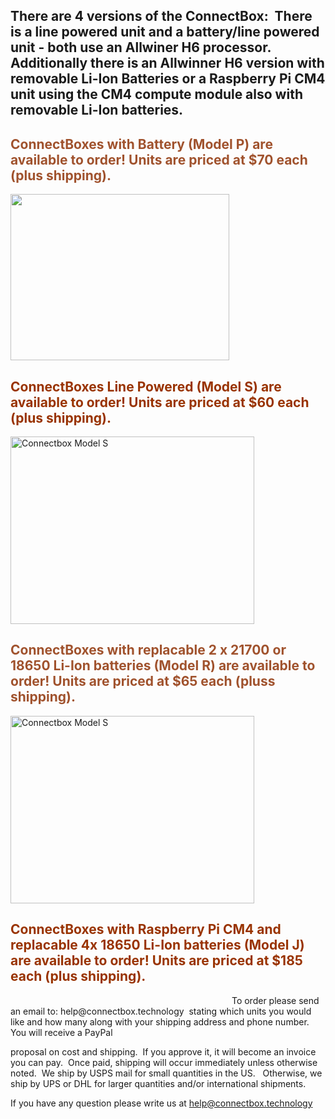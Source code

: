 <h2>There are 4 versions of the ConnectBox:  There is a line powered unit and a battery/line powered unit - both use an Allwiner H6 processor.  Additionally there is an Allwinner H6 version with removable Li-Ion Batteries or a Raspberry Pi CM4 unit using the CM4 compute module also with removable Li-Ion batteries.</h2>
<h2></h2>
<h2><span style="color: sienna;">ConnectBoxes with Battery (Model P) are available to order! Units are priced at $70 each (plus shipping).</span></h2>
<img class="alignnone wp-image-253" src="https://connectbox.technology/wp/wp-content/uploads/2020/09/ConnectBox-BatteryVersion6-Transparent.png" alt="" width="350" height="266" />
<h2><span style="color: #993300;">ConnectBoxes Line Powered (Model S) are available to order! Units are priced at $60 each (plus shipping).</span></h2>
<img class="alignnone wp-image-260" src="https://connectbox.technology/wp/wp-content/uploads/2020/09/ConnectBox-Non-Battery-Transparent-small-e1599057273832.png" alt="Connectbox Model S" width="390" height="300" />
<h2><span style="color: sienna;">ConnectBoxes with replacable 2 x 21700 or 18650 Li-Ion batteries (Model R) are available to order!  Units are priced at $65 each (pluss shipping).</span></h2>
<img class="alignnone wp-image-260" src="https://connectbox.technology/wp/wp-content/uploads/2020/09/ConnectBox-4battery-Transparent-small-e1599057273832.png" alt="Connectbox Model S" width="390" height="300" />
<h2><span style="color: #993300;">ConnectBoxes with Raspberry Pi CM4 and replacable 4x 18650 Li-Ion batteries (Model J) are available to order!  Units are priced at $185 each (plus shipping).</span></h2>
<img class="alignnone-wp-image-260 src=https://connectbox.technology/wp/wp-content/uploads/2020/09/ConnectBox-RPIVersion-Transparent.png" alt="" width="350" heigth = "266" />
To order please send an email to: help@connectbox.technology  stating which units you would like and how many along with your shipping address and phone number.  You will receive a PayPal

proposal on cost and shipping.  If you approve it, it will become an invoice you can pay.  Once paid, shipping will occur immediately unless otherwise noted.  We ship by USPS mail for small quantities in the US.   Otherwise, we ship by UPS or DHL for larger quantities and/or international shipments.

If you have any question please write us at help@connectbox.technology

&nbsp;
